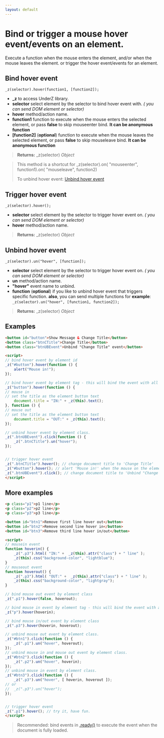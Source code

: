 ```yaml
---
layout: default
---
```

# Bind or trigger a mouse hover event/events on an element.
Execute a function when the mouse enters the element, and/or when the mouse leaves the element. or trigger the hover event/events for an element.


## Bind hover event
`_z(selector).hover(function1, [function2]);`

* **_z** to access UnderZ library.
* **selector** select element by the selector to bind hover event with. _( you can send DOM element or selector)_
* **hover** method/action name.
* **function1** function to execute when the mouse enters the selected element, or pass **false** to skip mouseenter bind. **It can be anonymous function**
* **[function2]** (**optional**) function to execute when the mouse leaves the selected element, or pass **false** to skip mouseleave bind. **It can be anonymous function**

> **Returns:** _z(selector) _Object_

> This method is a shortcut for _z(selector).on( "mouseenter", function1).on( "mouseleave", function2)
> 
> To unbind hover event: [Unbind hover event](https://github.com/hlaCk/UnderZ/wiki/.hover()#unbind-hover-event)

## Trigger hover event
`_z(selector).hover();`

* **selector** select element by the selector to trigger hover event on. _( you can send DOM element or selector)_
* **hover** method/action name.

> **Returns:** _z(selector) _Object_

## Unbind hover event
`_z(selector).un("hover", [function]);`


* **selector** select element by the selector to trigger hover event on. _( you can send DOM element or selector)_
* **un** method/action name.
* **"hover"** event name to unbind.
* **function** (**optional**) if you like to unbind hover event that triggers specific function. **also**, you can send multiple functions for **example**:
`_z(selector).un("hover", [function1, function2]);`


> **Returns:** _z(selector) _Object_

## Examples
```html
<button id="button">Show Message & Change Title</button>
<button class="btnCTitle">Change Title</button>
<button class="btnUBEvent">Unbind "Change Title" event</button>

<script>
// bind hover event by element id
_z("#button").hover(function () { 
	alert("Mouse in!");
});

// bind hover event by element tag - this will bind the event with all elements with "button" tag.
_z("button").hover(function () { 
// mouse in
// set the title as the element button text
	document.title = "IN:" + _z(this).text();
}, function () { 
// mouse out
// set the title as the element button text
	document.title = "OUT:" + _z(this).text();
});

// unbind hover event by element class.
_z(".btnUBEvent").click(function () {
	_z(".btnCTitle").un("hover");
});


// trigger hover event
_z(".btnCTitle").hover(); // change document title to 'Change Title'
_z("#button").hover(); // alert 'Mouse in!' when the mouse on the element and change document title to 'Show Message & Change Title'
_z(".btnUBEvent").click(); // change document title to 'Unbind "Change Title" event' and unbind hover event on .btnCTitle button
</script>
```

## More examples
```html
<p class="p1">p1 line</p>
<p class="p2">p2 line</p>
<p class="p3">p3 line</p>

<button id="btn1">Remove first line hover out</button>
<button id="btn2">Remove second line hover in</button>
<button id="btn3">Remove third line hover in/out</button>

<script>
// mousein event
function hoverin() { 
	_z(".p3").html( "IN:" +  _z(this).attr("class") + " line" );
	_z(this).css("background-color", "lightblue");
}
// mouseout event
function hoverout() { 
	_z(".p3").html( "OUT:" +  _z(this).attr("class") + " line" );
	_z(this).css("background-color", "lightgray");
}

// bind mouse out event by element class
_z(".p1").hover(false, hoverout);

// bind mouse in event by element tag - this will bind the event with all elements with "p" tag.
_z("p").hover(hoverin);

// bind mouse in/out event by element class
_z(".p3").hover(hoverin, hoverout);

// unbind mouse out event by element class.
_z("#btn1").click(function () {
	_z(".p1").un("hover", hoverout);
});
// unbind mouse in and mouse out event by element class.
_z("#btn2").click(function () {
	_z(".p2").un("hover", hoverin);
});
// unbind mouse in event by element class.
_z("#btn3").click(function () {
	_z(".p3").un("hover", [ hoverin, hoverout ]);
// or
//	_z(".p3").un("hover");
});


// trigger hover event
_z(".p1").hover(); // try it, have fun.
</script>
```

> Recommended: bind events in [.ready()](https://github.com/hlaCk/UnderZ/wiki/.ready()) to execute the event when the document is fully loaded.
